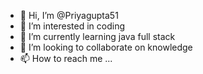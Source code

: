 - 👋 Hi, I’m @Priyagupta51
- 👀 I’m interested in coding
- 🌱 I’m currently learning java full stack
- 💞️ I’m looking to collaborate on knowledge
- 📫 How to reach me ...

<!---
Priyagupta51/Priyagupta51 is a ✨ special ✨ repository because its `README.md` (this file) appears on your GitHub profile.
You can click the Preview link to take a look at your changes.
--->
